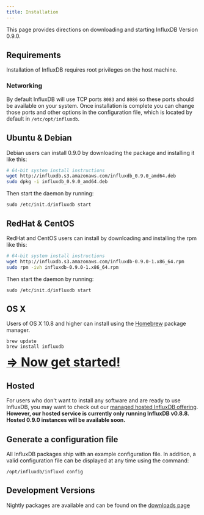 ```yaml
---
title: Installation
---
```


This page provides directions on downloading and starting InfluxDB Version 0.9.0.

## Requirements
Installation of InfluxDB requires root privileges on the host machine.

### Networking
By default InfluxDB will use TCP ports `8083` and `8086` so these ports should be available on your system. Once installation is complete you can change those ports and other options in the configuration file, which is located by default in `/etc/opt/influxdb`.

## Ubuntu & Debian
Debian users can install 0.9.0 by downloading the package and installing it like this:

```bash
# 64-bit system install instructions
wget http://influxdb.s3.amazonaws.com/influxdb_0.9.0_amd64.deb
sudo dpkg -i influxdb_0.9.0_amd64.deb
```

Then start the daemon by running:

```
sudo /etc/init.d/influxdb start
```

## RedHat & CentOS
RedHat and CentOS users can install by downloading and installing the rpm like this:

```bash
# 64-bit system install instructions
wget http://influxdb.s3.amazonaws.com/influxdb-0.9.0-1.x86_64.rpm
sudo rpm -ivh influxdb-0.9.0-1.x86_64.rpm
```

Then start the daemon by running:

```
sudo /etc/init.d/influxdb start
```

## OS X

Users of OS X 10.8 and higher can install using the [Homebrew](http://brew.sh/) package manager.

```
brew update
brew install influxdb
```

<a href="getting_started.html"><font size="6"><b>⇒ Now get started!</b></font></a>


## Hosted

For users who don't want to install any software and are ready to use InfluxDB, you may want to check out our [managed hosted InfluxDB offering](http://customers.influxdb.com). __However, our hosted service is currently only running InfluxDB v0.8.8. Hosted 0.9.0 instances will be available soon.__

## Generate a configuration file

All InfluxDB packages ship with an example configuration file. In addition, a valid configuration file can be displayed at any time using the command:

```
/opt/influxdb/influxd config
```

## Development Versions

Nightly packages are available and can be found on the [downloads page](/download/index.html)